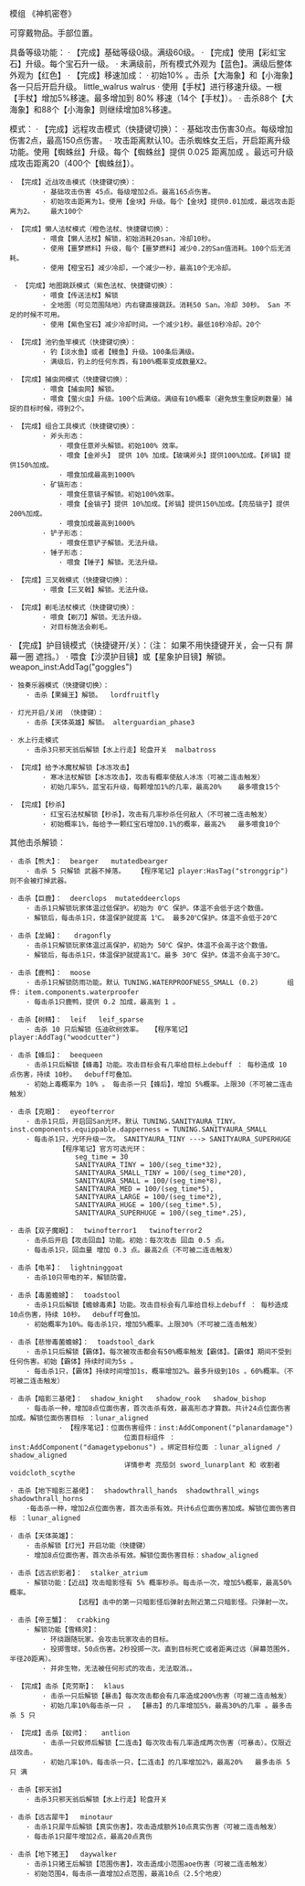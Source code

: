 模组 《神机密卷》

可穿戴物品。手部位置。

具备等级功能：
    · 【完成】基础等级0级。满级60级。
    · 【完成】使用【彩虹宝石】升级。每个宝石升一级。
    · 未满级前，所有模式外观为【蓝色】。满级后整体外观为【红色】
    · 【完成】移速加成：
        · 初始10% 。击杀【大海象】和【小海象】各一只后开启升级。    little_walrus    walrus
        · 使用【手杖】进行移速升级。一根【手杖】增加5%移速。最多增加到 80% 移速（14个【手杖】）。
        · 击杀88个【大海象】和88个【小海象】则继续增加8%移速。


模式：
    · 【完成】远程攻击模式（快捷键切换）：
            · 基础攻击伤害30点。每级增加伤害2点，最高150点伤害。
            · 攻击距离默认10。击杀蜘蛛女王后，开启距离升级功能。使用【蜘蛛丝】升级。每个【蜘蛛丝】提供 0.025 距离加成 。最远可升级成攻击距离20（400个【蜘蛛丝】）。

    · 【完成】近战攻击模式（快捷键切换）：
            · 基础攻击伤害 45点。每级增加2点。最高165点伤害。
            · 初始攻击距离为1。使用【金块】升级。每个【金块】提供0.01加成，最远攻击距离为2。    最大100个

    · 【完成】懒人法杖模式（橙色法杖、快捷键切换）：
            · 喂食【懒人法杖】解锁，初始消耗20san，冷却10秒。
            · 使用【噩梦燃料】升级，每个【噩梦燃料】减少0.2的San值消耗。100个后无消耗。
            · 使用【橙宝石】减少冷却，一个减少一秒，最高10个无冷却。
    
     · 【完成】地图跳跃模式（紫色法杖、快捷键切换）：
            · 喂食【传送法杖】解锁
            · 全地图（可见范围陆地）内右键直接跳跃。消耗50 San。冷却 30秒。 San 不足的时候不可用。
            · 使用【紫色宝石】减少冷却时间。一个减少1秒。最低10秒冷却。20个

    · 【完成】池钓鱼竿模式（快捷键切换）：
            · 钓【淡水鱼】或者【鳗鱼】升级。100条后满级。
            · 满级后，钓上的任何东西，有100%概率变成数量X2。

    · 【完成】捕虫网模式（快捷键切换）：
            · 喂食【捕虫网】解锁。
            · 喂食【萤火虫】升级。100个后满级。满级有10%概率（避免放生重捉刷数量）捕捉的目标时候，得到2个。

    · 【完成】组合工具模式（快捷键切换）：
            · 斧头形态：
                · 喂食任意斧头解锁。初始100% 效率。
                · 喂食【金斧头】 提供 10% 加成。【玻璃斧头】提供100%加成。【斧镐】提供150%加成。
                · 喂食加成最高到1000%
            · 矿镐形态：
                · 喂食任意镐子解锁。初始100%效率。
                · 喂食【金镐子】提供 10%加成。【斧镐】提供150%加成。【亮茄镐子】提供200%加成。
                · 喂食加成最高到1000%
            · 铲子形态：
                · 喂食任意铲子解锁。无法升级。
            · 锤子形态：
                · 喂食【锤子】解锁。无法升级。

    · 【完成】三叉戟模式（快捷键切换）：
            · 喂食【三叉戟】解锁。无法升级。

    · 【完成】剃毛法杖模式（快捷键切换）：
            · 喂食【剃刀】解锁。无法升级。
            · 对目标施法会剃毛。

   · 【完成】护目镜模式（快捷键开/关）：（注： 如果不用快捷键开关，会一只有 屏幕一圈 遮挡。）
            · 喂食【沙漠护目镜】或【星象护目镜】解锁。      weapon_inst:AddTag("goggles")

    · 独奏乐器模式（快捷键切换）：
        · 击杀【果蝇王】解锁。  lordfruitfly

    · 灯光开启/关闭 （快捷键）：
        · 击杀【天体英雄】解锁。 alterguardian_phase3
    
    · 水上行走模式
        · 击杀3只邪天翁后解锁【水上行走】轮盘开关  malbatross

    · 【完成】给予冰魔杖解锁【冰冻攻击】
            · 寒冰法杖解锁【冰冻攻击】，攻击有概率使敌人冰冻（可被二连击触发）
            · 初始几率5%，蓝宝石升级，每颗增加1%的几率，最高20%    最多喂食15个

    · 【完成】【秒杀】
            · 红宝石法杖解锁【秒杀】，攻击有几率秒杀任何敌人（不可被二连击触发）
            · 初始概率1%，每给予一颗红宝石增加0.1%的概率，最高2%   最多喂食10个


其他击杀解锁：

    · 击杀【熊大】：  bearger   mutatedbearger
        · 击杀 5 只解锁 武器不掉落。   【程序笔记】player:HasTag("stronggrip") 则不会被打掉武器。

    · 击杀【巨鹿】：  deerclops  mutateddeerclops
        · 击杀1只解锁玩家体温过低保护。初始为 0℃ 保护。体温不会低于这个数值。
        · 解锁后，每击杀1只，体温保护就提高 1℃。 最多20℃保护。体温不会低于20℃

    · 击杀【龙蝇】：   dragonfly
        · 击杀1只解锁玩家体温过高保护，初始为 50℃ 保护。体温不会高于这个数值。
        · 解锁后，每击杀1只，体温保护就提高1℃。最多 30℃ 保护。体温不会高于30℃。
    
    · 击杀【鹿鸭】：  moose
        · 击杀1只解锁防雨功能。默认 TUNING.WATERPROOFNESS_SMALL (0.2)       组件: item.components.waterproofer  
        · 每击杀1只鹿鸭，提供 0.2 加成，最高到 1 。

    · 击杀【树精】：  leif   leif_sparse
        · 击杀 10 只后解锁 伍迪砍树效率。  【程序笔记】player:AddTag("woodcutter")

    · 击杀【蜂后】：  beequeen
        · 击杀1只后解锁【蜂毒】功能。攻击目标会有几率给目标上debuff ： 每秒造成 10 点伤害，持续 10秒。  debuff可叠加。
        · 初始上毒概率为 10% 。 每击杀一只【蜂后】，增加 5%概率。上限30（不可被二连击触发）

    · 击杀【克眼】：  eyeofterror
        · 击杀1只后，开启回San光环。默认 TUNING.SANITYAURA_TINY。   inst.components.equippable.dapperness = TUNING.SANITYAURA_SMALL
        · 每击杀1只，光环升级一次。 SANITYAURA_TINY ---> SANITYAURA_SUPERHUGE
                【程序笔记】官方可选光环：
                    seg_time = 30
                    SANITYAURA_TINY = 100/(seg_time*32),
                    SANITYAURA_SMALL_TINY = 100/(seg_time*20),
                    SANITYAURA_SMALL = 100/(seg_time*8),
                    SANITYAURA_MED = 100/(seg_time*5),
                    SANITYAURA_LARGE = 100/(seg_time*2),
                    SANITYAURA_HUGE = 100/(seg_time*.5),
                    SANITYAURA_SUPERHUGE = 100/(seg_time*.25),

    · 击杀【双子魔眼】：  twinofterror1   twinofterror2
        · 击杀后开启【攻击回血】功能。初始：每次攻击 回血 0.5 点。
        · 每击杀1只，回血量 增加 0.3 点。最高2点（不可被二连击触发）

    · 击杀【电羊】：  lightninggoat
        · 击杀10只带电的羊，解锁防雷。

    · 击杀【毒菌蟾蜍】：  toadstool
        · 击杀1只后解锁【蟾蜍毒素】功能。攻击目标会有几率给目标上debuff ： 每秒造成 10点伤害，持续 10秒。  debuff可叠加。
        · 初始概率为10%。每击杀1只，增加5%概率。上限30%（不可被二连击触发）

    · 击杀【悲惨毒菌蟾蜍】：  toadstool_dark
        · 击杀1只后解锁【霸体】。每次被攻击都会有50%概率触发【霸体】。【霸体】期间不受到任何伤害。初始【霸体】持续时间为5s 。
        · 每击杀1只，【霸体】持续时间增加1s，概率增加2%。最多升级到10s 。60%概率。（不可被二连击触发）

    · 击杀【暗影三基佬】：  shadow_knight   shadow_rook   shadow_bishop
        · 每击杀一种，增加8点位面伤害，首次击杀有效，最高形态才算数。共计24点位面伤害加成。解锁位面伤害目标 ：lunar_aligned
                · 【程序笔记】：位面伤害组件：inst:AddComponent("planardamage") 
                                位面目标组件 ：inst:AddComponent("damagetypebonus") 。绑定目标位面 ：lunar_aligned / shadow_aligned
                                详情参考 亮茄剑 sword_lunarplant 和 收割者 voidcloth_scythe

    · 击杀【地下暗影三基佬】：  shadowthrall_hands  shadowthrall_wings  shadowthrall_horns
        ·每击杀一种，增加2点位面伤害，首次击杀有效。共计6点位面伤害加成。解锁位面伤害目标 ：lunar_aligned

    · 击杀【天体英雄】：
        · 击杀解锁【灯光】开启功能（快捷键）
        · 增加8点位面伤害，首次击杀有效。解锁位面伤害目标：shadow_aligned

    · 击杀【远古织影者】：  stalker_atrium
        · 解锁功能：【近战】攻击暗影怪有 5% 概率秒杀。每击杀一次，增加5%概率，最高50%概率。
                    【远程】击中的第一只暗影怪后弹射去附近第二只暗影怪。只弹射一次。

    · 击杀【帝王蟹】：  crabking
        · 解锁功能【雪精灵】：
            · 环绕跟随玩家。会攻击玩家攻击的目标。
            · 投掷雪球，50点伤害。2秒投掷一次。直到目标死亡或者距离过远（屏幕范围外，半径20距离）。
            · 并非生物，无法被任何形式的攻击，无法取消。。

    · 【完成】击杀【克劳斯】：  klaus
            · 击杀一只后解锁【暴击】每次攻击都会有几率造成200%伤害（可被二连击触发）
            · 初始几率10%每击杀一只 ， 【暴击】的几率增加5%，最高30%的几率 。最多击杀 5 只

    · 【完成】击杀【蚁师】：   antlion
            · 击杀一只蚁师后解锁【二连击】每次攻击有几率造成两次伤害（可暴击）。仅限近战攻击。
            · 初始几率10%，每击杀一只，【二连击】的几率增加2%，最高20%   最多击杀 5 只 满

    · 击杀【邪天翁】
        · 击杀3只邪天翁后解锁【水上行走】轮盘开关
     
    · 击杀【远古犀牛】  minotaur
        · 击杀1只犀牛后解锁【真实伤害】，攻击造成额外10点真实伤害（可被二连击触发）
        · 每击杀1只犀牛增加2点，最高20点真伤
       
    · 击杀【地下猪王】  daywalker
        · 击杀1只猪王后解锁【范围伤害】，攻击造成小范围aoe伤害（可被二连击触发）
        · 初始范围4，每击杀一直增加2点范围，最高10点（2.5个地皮）
         



